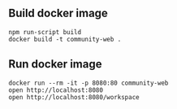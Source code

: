 ## Build docker image

```commandline
npm run-script build  
docker build -t community-web .
```

## Run docker image
```commandline
docker run --rm -it -p 8080:80 community-web 
open http://localhost:8080
open http://localhost:8080/workspace
```
